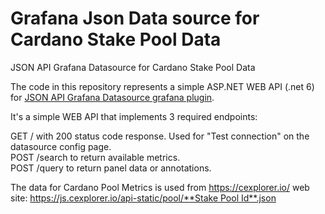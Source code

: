 # Grafana Json Data source for Cardano Stake Pool Data
JSON API Grafana Datasource for Cardano Stake Pool Data

The code in this repository represents a simple ASP.NET WEB API (.net 6) for [JSON API Grafana Datasource grafana plugin](https://grafana.com/grafana/plugins/simpod-json-datasource/ "JSON plugin").

It's a simple WEB API that implements 3 required endpoints:

GET / with 200 status code response. Used for "Test connection" on the datasource config page. <br/>
POST /search to return available metrics. <br/>
POST /query to return panel data or annotations.

The data for Cardano Pool Metrics is used from https://cexplorer.io/ web site: [https://js.cexplorer.io/api-static/pool/**Stake Pool Id**.json](https://js.cexplorer.io/api-static/pool/pool1w4xhfnhuenzgqqzuldnzrcm4kgpsjv8l0re3p574vg5lv4er0k7.json "Stake Pool Data Source")

